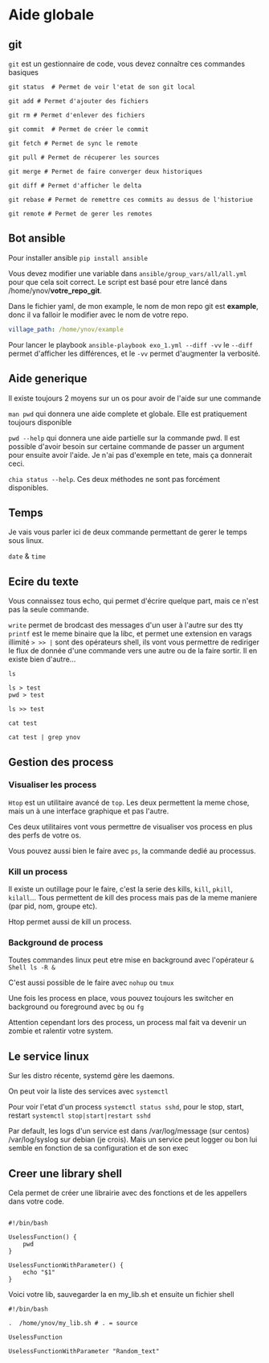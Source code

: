 # Aide globale

## git

``git`` est un gestionnaire de code, vous devez connaître ces commandes basiques

````Shell
git status  # Permet de voir l'etat de son git local

git add # Permet d'ajouter des fichiers

git rm # Permet d'enlever des fichiers

git commit  # Permet de créer le commit

git fetch # Permet de sync le remote

git pull # Permet de récuperer les sources

git merge # Permet de faire converger deux historiques

git diff # Permet d'afficher le delta

git rebase # Permet de remettre ces commits au dessus de l'historiue

git remote # Permet de gerer les remotes
````

## Bot ansible
Pour installer ansible ```pip install ansible```

Vous devez modifier une variable dans ``ansible/group_vars/all/all.yml`` pour que cela soit correct. Le script est basé pour etre lancé dans /home/ynov/**votre_repo_git**.

Dans le fichier yaml, de mon example, le nom de mon repo git est **example**, donc il va falloir le modifier avec le nom de votre repo.
````YAML
village_path: /home/ynov/example
````

Pour lancer le playbook ``ansible-playbook exo_1.yml --diff -vv`` le ``--diff`` permet d'afficher les différences, et le ``-vv`` permet d'augmenter la verbosité.


## Aide generique

Il existe toujours 2 moyens sur un os pour avoir de l'aide sur une commande

``man pwd`` qui donnera une aide complete et globale. Elle est pratiquement toujours disponible

``pwd --help`` qui donnera une aide partielle sur la commande pwd. Il est possible d'avoir besoin sur certaine commande de passer un argument pour ensuite avoir l'aide. Je n'ai pas d'exemple en tete, mais ça donnerait ceci.

``chia status --help``. Ces deux méthodes ne sont pas forcément disponibles.

## Temps

Je vais vous parler ici de deux commande permettant de gerer le temps sous linux.

``date`` & ``time``

## Ecire du texte

Vous connaissez tous echo, qui permet d'écrire quelque part, mais ce n'est pas la seule commande.

``write`` permet de brodcast des messages d'un user à l'autre sur des tty
``printf`` est le meme binaire que la libc, et permet une extension en varags illimité
``> >> |`` sont des opérateurs shell, ils vont vous permettre de rediriger le flux de donnée d'une commande vers une autre ou de la faire sortir.
Il en existe bien d'autre...

`````shell
ls

ls > test
pwd > test

ls >> test

cat test

cat test | grep ynov
`````

## Gestion des process

### Visualiser les process
``Htop`` est un utilitaire avancé de ``top``. Les deux permettent la meme chose, mais un à une interface graphique et pas l'autre.

Ces deux utilitaires vont vous permettre de visualiser vos process en plus des perfs de votre os.

Vous pouvez aussi bien le faire avec ``ps``, la commande dedié au processus.

### Kill un process

Il existe un outillage pour le faire, c'est la serie des kills, ``kill``, ``pkill``, ``kilall``...
Tous permettent de kill des process mais pas de la meme maniere (par pid, nom, groupe etc).

Htop permet aussi de kill un process.


### Background de process

Toutes commandes linux peut etre mise en background avec l'opérateur ``&``
``Shell
ls -R &
``

C'est aussi possible de le faire avec ``nohup`` ou ``tmux``

Une fois les process en place, vous pouvez toujours les switcher en background ou foreground avec ``bg`` ou ``fg``

Attention cependant lors des process, un process mal fait va devenir un zombie et ralentir votre system.



## Le service linux

Sur les distro récente, systemd gère les daemons.

On peut voir la liste des services avec ````systemctl````

Pour voir l'etat d'un process ````systemctl status sshd````, pour le stop, start, restart ``systemctl stop|start|restart sshd``

Par default, les logs d'un service est dans /var/log/message (sur centos) /var/log/syslog sur debian (je crois). Mais un service peut logger ou bon lui semble en fonction de sa configuration et de son exec


## Creer une library shell

Cela permet de créer une librairie avec des fonctions et de les appellers dans votre code.

````SHELL

#!/bin/bash

UselessFunction() {
    pwd
}

UselessFunctionWithParameter() {
    echo "$1"
}
````

Voici votre lib, sauvegarder la en my_lib.sh et ensuite un fichier shell

````Shell
#!/bin/bash

.  /home/ynov/my_lib.sh # . = source

UselessFunction

UselessFunctionWithParameter "Random_text"

````